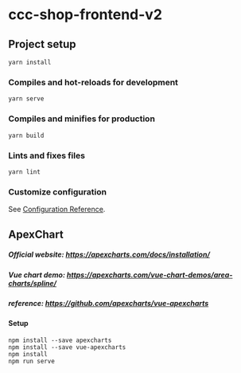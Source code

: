 # ccc-shop-frontend-v2

## Project setup
```
yarn install
```

### Compiles and hot-reloads for development
```
yarn serve
```

### Compiles and minifies for production
```
yarn build
```

### Lints and fixes files
```
yarn lint
```

### Customize configuration
See [Configuration Reference](https://cli.vuejs.org/config/).

## ApexChart

##### Official website: https://apexcharts.com/docs/installation/
##### Vue chart demo: https://apexcharts.com/vue-chart-demos/area-charts/spline/
##### reference: https://github.com/apexcharts/vue-apexcharts

#### Setup
```
npm install --save apexcharts
npm install --save vue-apexcharts
npm install
npm run serve
```
